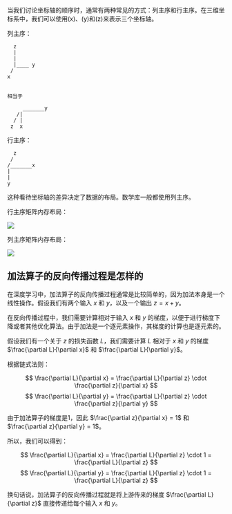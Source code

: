 当我们讨论坐标轴的顺序时，通常有两种常见的方式：列主序和行主序。在三维坐标系中，我们可以使用\(x\)、\(y\)和\(z\)来表示三个坐标轴。

列主序：
```
  z
  |
  |
  |____ y
 /
x


相当于

	 _______y
   /|
  / |
 z  x
```

行主序：
```
  z
 /
/_______x
|
|
y
```

这种看待坐标轴的差异决定了数据的布局。数学库一般都使用列主序。

行主序矩阵内存布局：

![](https://pic2.zhimg.com/80/v2-3d5cde0c897498f9a4bb0e71a060fb7d_1440w.webp)

列主序矩阵内存布局：

![](https://pic4.zhimg.com/80/v2-dc246d86c64f578189814522096201d3_1440w.webp)

## 加法算子的反向传播过程是怎样的

在深度学习中，加法算子的反向传播过程通常是比较简单的，因为加法本身是一个线性操作。假设我们有两个输入 $x$ 和 $y$，以及一个输出 $z = x + y$。

在反向传播过程中，我们需要计算相对于输入 $x$ 和 $y$ 的梯度，以便于进行梯度下降或者其他优化算法。由于加法是一个逐元素操作，其梯度的计算也是逐元素的。

假设我们有一个关于 $z$ 的损失函数 $L$，我们需要计算 $L$ 相对于 $x$ 和 $y$ 的梯度 $\frac{\partial L}{\partial x}$ 和 $\frac{\partial L}{\partial y}$。

根据链式法则：

$$
\frac{\partial L}{\partial x} = \frac{\partial L}{\partial z} \cdot \frac{\partial z}{\partial x}
$$
$$
\frac{\partial L}{\partial y} = \frac{\partial L}{\partial z} \cdot \frac{\partial z}{\partial y}
$$

由于加法算子的梯度是1，因此 $\frac{\partial z}{\partial x} = 1$ 和 $\frac{\partial z}{\partial y} = 1$。

所以，我们可以得到：

$$
\frac{\partial L}{\partial x} = \frac{\partial L}{\partial z} \cdot 1 = \frac{\partial L}{\partial z}
$$
$$
\frac{\partial L}{\partial y} = \frac{\partial L}{\partial z} \cdot 1 = \frac{\partial L}{\partial z}
$$

换句话说，加法算子的反向传播过程就是将上游传来的梯度 $\frac{\partial L}{\partial z}$ 直接传递给每个输入 $x$ 和 $y$。